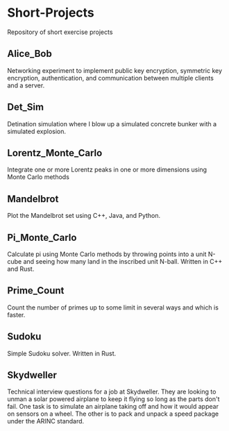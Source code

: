 # Short-Projects

Repository of short exercise projects

## Alice_Bob

Networking experiment to implement public key encryption, symmetric key encryption, authentication, and communication between multiple clients and a server.

## Det_Sim

Detination simulation where I blow up a simulated concrete bunker with a simulated explosion.

## Lorentz_Monte_Carlo

Integrate one or more Lorentz peaks in one or more dimensions using Monte Carlo methods

## Mandelbrot

Plot the Mandelbrot set using C++, Java, and Python.

## Pi_Monte_Carlo

Calculate pi using Monte Carlo methods by throwing points into a unit N-cube and seeing how many land in the inscribed unit N-ball. Written in C++ and Rust.

## Prime_Count

Count the number of primes up to some limit in several ways and which is faster.

## Sudoku

Simple Sudoku solver. Written in Rust.

## Skydweller

Technical interview questions for a job at Skydweller. They are looking to unman a solar powered airplane to keep it flying so long as the parts don't fail. One task is to simulate an airplane taking off and how it would appear on sensors on a wheel. The other is to pack and unpack a speed package under the ARINC standard.
